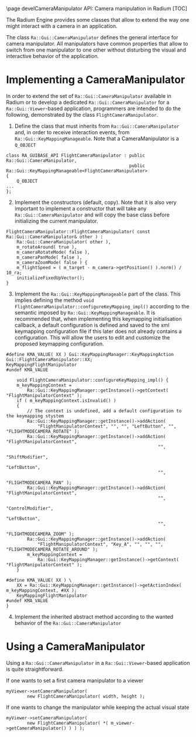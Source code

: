 \page develCameraManipulator API: Camera manipulation in Radium
[TOC]

The Radium Engine provides some classes that allow to extend the way one might interact with a camera in an
application.

The class `Ra::Gui::CameraManipulator` defines the general interface for camera manipulator. All manipulators have
common properties that allow to switch from one manipulator to one other without disturbing the visual and interactive
behavior of the application.

# Implementing a CameraManipulator

In order to extend the set of `Ra::Gui::CameraManipulator` available in Radium or to develop a dedicated
`Ra::Gui::CameraManipulator` for a `Ra::Gui::Viewer`-based application, programmers are intended to do the following,
demonstrated by the class `FlightCameraManipulator`.

1. Define the class that must inherits from `Ra::Gui::CameraManipulator` and, in order to receive interaction events,
from `Ra::Gui::KeyMappingManageable`. Note that a CameraManipulator is a `Q_OBJECT`

~~~{.cpp}
class RA_GUIBASE_API FlightCameraManipulator : public Ra::Gui::CameraManipulator,
                                               public Ra::Gui::KeyMappingManageable<FlightCameraManipulator>
{
    Q_OBJECT
...
};
~~~

2. Implement the constructors (default, copy). Note that it is also very important to implement a constructor
that will take any `Ra::Gui::CameraManipulator` and will copy the base class before initializing the current
manipulator.

~~~{.cpp}
FlightCameraManipulator::FlightCameraManipulator( const Ra::Gui::CameraManipulator& other ) :
    Ra::Gui::CameraManipulator( other ),
    m_rotateAround( true ),
    m_cameraRotateMode( false ),
    m_cameraPanMode( false ),
    m_cameraZoomMode( false ) {
    m_flightSpeed = ( m_target - m_camera->getPosition() ).norm() / 10_ra;
    initializeFixedUpVector();
}

~~~

3. Implement the `Ra::Gui::KeyMappingManageable` part of the class. This implies defining the method
`void FlightCameraManipulator::configureKeyMapping_impl()` according to the semantic imposed
by `Ra::Gui::KeyMappingManageable`. It is recommended that, when implementing this keymapping initialisation callback,
a default configuration is defined and saved to the xml keymapping configuration file if this later does not already
contains a configuration. This will allow the users to edit and customize the proposed keymapping configuration.

~~~{.cpp}
#define KMA_VALUE( XX ) Gui::KeyMappingManager::KeyMappingAction Gui::FlightCameraManipulator::XX;
KeyMappingFlightManipulator
#undef KMA_VALUE

    void FlightCameraManipulator::configureKeyMapping_impl() {
    m_keyMappingContext =
        Ra::Gui::KeyMappingManager::getInstance()->getContext( "FlightManipulatorContext" );
    if ( m_keyMappingContext.isInvalid() )
    {
        // The context is undefined, add a default configuration to the keymapping stystem
        Ra::Gui::KeyMappingManager::getInstance()->addAction(
            "FlightManipulatorContext", "", "", "LeftButton", "", "FLIGHTMODECAMERA_ROTATE" );
        Ra::Gui::KeyMappingManager::getInstance()->addAction( "FlightManipulatorContext",
                                                          "",
                                                          "ShiftModifier",
                                                          "LeftButton",
                                                          "",
                                                          "FLIGHTMODECAMERA_PAN" );
        Ra::Gui::KeyMappingManager::getInstance()->addAction( "FlightManipulatorContext",
                                                          "",
                                                          "ControlModifier",
                                                          "LeftButton",
                                                          "",
                                                          "FLIGHTMODECAMERA_ZOOM" );
        Ra::Gui::KeyMappingManager::getInstance()->addAction(
            "FlightManipulatorContext", "Key_A", "", "", "", "FLIGHTMODECAMERA_ROTATE_AROUND" );
        m_keyMappingContext =
            Ra::Gui::KeyMappingManager::getInstance()->getContext( "FlightManipulatorContext" );
    }

#define KMA_VALUE( XX ) \
    XX = Ra::Gui::KeyMappingManager::getInstance()->getActionIndex( m_keyMappingContext, #XX );
    KeyMappingFlightManipulator
#undef KMA_VALUE
}
~~~

4. Implement the inherited abstract method according to the wanted behavior of the `Ra::Gui::CameraManipulator`

# Using a CameraManipulator
Using a `Ra::Gui::CameraManipulator` in a `Ra::Gui::Viewer`-based application is quite straightforward.

If one wants to set a first camera manipulator to a viewer
~~~{.cpp}
myViewer->setCameraManipulator(
        new FlightCameraManipulator( width, height );
~~~

If one wants to change the manipulator while keeping the actual visual state
~~~{.cpp}
myViewer->setCameraManipulator(
        new FlightCameraManipulator( *( m_viewer->getCameraManipulator() ) ) );
~~~
